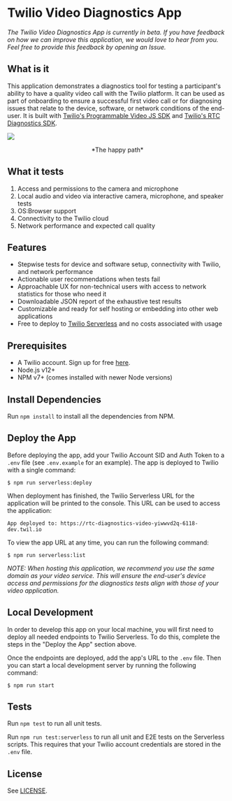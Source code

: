# Twilio Video Diagnostics App
*The Twilio Video Diagnostics App is currently in beta. If you have feedback on how we can improve this application, we would love to hear from you. Feel free to provide this feedback by opening an Issue.*

## What is it
This application demonstrates a diagnostics tool for testing a participant's ability to have a quality video call with the Twilio platform. It can be used as part of onboarding to ensure a successful first video call or for diagnosing issues that relate to the device, software, or network conditions of the end-user. It is built with [Twilio's Programmable Video JS SDK](https://github.com/twilio/rtc-diagnostics) and [Twilio's RTC Diagnostics SDK](https://github.com/twilio/rtc-diagnostics). 

![](https://user-images.githubusercontent.com/11685703/131178895-a8995c2f-1fbd-451a-8949-2bfa4040b4f2.gif)
<p align="center">
    *The happy path*
</p>




## What it tests

1. Access and permissions to the camera and microphone 
2. Local audio and video via interactive camera, microphone, and speaker tests 
3. OS:Browser support
4. Connectivity to the Twilio cloud
5. Network performance and expected call quality

## Features 
- Stepwise tests for device and software setup, connectivity with Twilio, and network performance 
- Actionable user recommendations when tests fail
- Approachable UX for non-technical users with access to network statistics for those who need it
- Downloadable JSON report of the exhaustive test results
- Customizable and ready for self hosting or embedding into other web applications
- Free to deploy to [Twilio Serverless](https://www.twilio.com/docs/labs/serverless-toolkit) and no costs associated with usage 


## Prerequisites

- A Twilio account. Sign up for free [here](https://www.twilio.com/try-twilio). 
- Node.js v12+
- NPM v7+ (comes installed with newer Node versions)

## Install Dependencies
Run `npm install` to install all the dependencies from NPM. 

## Deploy the App
Before deploying the app, add your Twilio Account SID and Auth Token to a `.env` file (see `.env.example` for an example). The app is deployed to Twilio with a single command:
 
	$ npm run serverless:deploy

When deployment has finished, the Twilio Serverless URL for the application will be printed to the console. This URL can be used to access the application: 

	App deployed to: https://rtc-diagnostics-video-yiwwvd2q-6118-dev.twil.io

To view the app URL at any time, you can run the following command: 

	$ npm run serverless:list
	
*NOTE: When hosting this application, we recommend you use the same domain as your video service. This will ensure the end-user's device access and permissions for the diagnostics tests align with those of your video application.*

## Local Development
In order to develop this app on your local machine, you will first need to deploy all needed endpoints to Twilio Serverless. To do this, complete the steps in the "Deploy the App" section above.

Once the endpoints are deployed, add the app's URL to the `.env` file. Then you can start a local development server by running the following command:

	$ npm run start

## Tests
Run `npm test` to run all unit tests.

Run `npm run test:serverless` to run all unit and E2E tests on the Serverless scripts. This requires that your Twilio account credentials are stored in the `.env` file.

## License
See [LICENSE](LICENSE). 